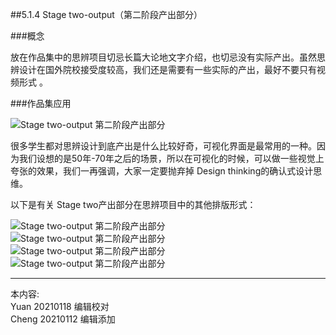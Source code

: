 
##5.1.4 Stage two-output（第二阶段产出部分）

###概念

放在作品集中的思辨项目切忌长篇大论地文字介绍，也切忌没有实际产出。虽然思辨设计在国外院校接受度较高，我们还是需要有一些实际的产出，最好不要只有视频形式 。


###作品集应用

![ Stage two-output 第二阶段产出部分](http://kitpic.makebi.net/2021/cdsd_07.jpg)

很多学生都对思辨设计到底产出是什么比较好奇，可视化界面是最常用的一种。因为我们设想的是50年-70年之后的场景，所以在可视化的时候，可以做一些视觉上夸张的效果，我们一再强调，大家一定要抛弃掉 Design thinking的确认式设计思维。

以下是有关 Stage two产出部分在思辨项目中的其他排版形式：

![ Stage two-output 第二阶段产出部分](http://kitpic.makebi.net/2021/cdsd_08.jpg)   
![ Stage two-output 第二阶段产出部分](http://kitpic.makebi.net/2021/cdsd_09.jpg)  
![ Stage two-output 第二阶段产出部分](http://kitpic.makebi.net/2021/cdsd_11.jpg)  
![ Stage two-output 第二阶段产出部分](http://kitpic.makebi.net/2021/cdsd_13.jpg)


---
本内容:    
Yuan 20210118 编辑校对  
Cheng 20210112 编辑添加
